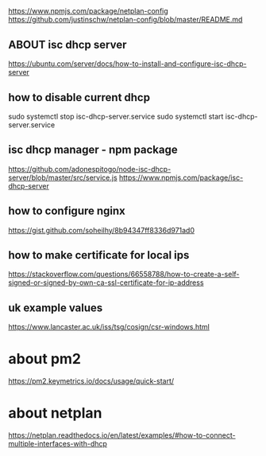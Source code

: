 ##
https://www.npmjs.com/package/netplan-config
https://github.com/justinschw/netplan-config/blob/master/README.md

## ABOUT isc dhcp server
https://ubuntu.com/server/docs/how-to-install-and-configure-isc-dhcp-server

## how to disable current dhcp
sudo systemctl stop isc-dhcp-server.service
sudo systemctl start isc-dhcp-server.service

## isc dhcp manager - npm package
https://github.com/adonespitogo/node-isc-dhcp-server/blob/master/src/service.js
https://www.npmjs.com/package/isc-dhcp-server

## how to configure nginx  
https://gist.github.com/soheilhy/8b94347ff8336d971ad0

## how to make certificate for local ips
https://stackoverflow.com/questions/66558788/how-to-create-a-self-signed-or-signed-by-own-ca-ssl-certificate-for-ip-address

## uk example values
https://www.lancaster.ac.uk/iss/tsg/cosign/csr-windows.html

# about pm2
https://pm2.keymetrics.io/docs/usage/quick-start/

# about netplan
https://netplan.readthedocs.io/en/latest/examples/#how-to-connect-multiple-interfaces-with-dhcp